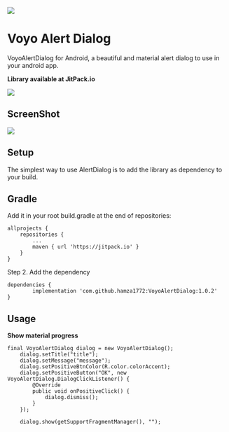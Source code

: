 ![](https://github.com/TutorialsAndroid/KAlertDialog/blob/master/sample/src/main/res/mipmap-xxhdpi/ic_launcher.png)

Voyo Alert Dialog 
===================
VoyoAlertDialog for Android, a beautiful and material alert dialog to use in your android app.

**Library available at JitPack.io**

[![](https://jitpack.io/v/TutorialsAndroid/KAlertDialog.svg)](https://jitpack.io/#hamza1772/VoyoAlertDialog)

## ScreenShot
![](https://github.com/TutorialsAndroid/KAlertDialog/blob/master/art/device-2019-03-23-132617.png)

## Setup
The simplest way to use AlertDialog is to add the library as dependency to your build.

## Gradle

Add it in your root build.gradle at the end of repositories:

	allprojects {
		repositories {
			...
			maven { url 'https://jitpack.io' }
		}
	}

Step 2. Add the dependency

	dependencies {
	        implementation 'com.github.hamza1772:VoyoAlertDialog:1.0.2'
	}

## Usage

**Show material progress**

    final VoyoAlertDialog dialog = new VoyoAlertDialog();
        dialog.setTitle("title");
        dialog.setMessage("message");
        dialog.setPositiveBtnColor(R.color.colorAccent);
        dialog.setPositiveButton("OK", new VoyoAlertDialog.DialogClickListener() {
            @Override
            public void onPositiveClick() {
                dialog.dismiss();
            }
        });

        dialog.show(getSupportFragmentManager(), "");

       

